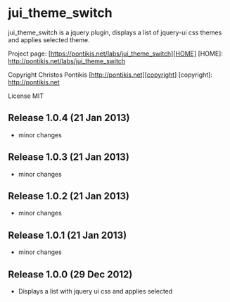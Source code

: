 jui_theme_switch
================

jui_theme_switch is a jquery plugin, displays a list of jquery-ui css themes and applies selected theme.

Project page: [https://pontikis.net/labs/jui_theme_switch][HOME]
[HOME]: http://pontikis.net/labs/jui_theme_switch

Copyright Christos Pontikis [http://pontikis.net][copyright]
[copyright]: http://pontikis.net

License MIT

Release 1.0.4 (21 Jan 2013)
---------------------------
* minor changes


Release 1.0.3 (21 Jan 2013)
---------------------------
* minor changes


Release 1.0.2 (21 Jan 2013)
---------------------------
* minor changes


Release 1.0.1 (21 Jan 2013)
---------------------------
* minor changes


Release 1.0.0 (29 Dec 2012)
---------------------------
* Displays a list with jquery ui css and applies selected
